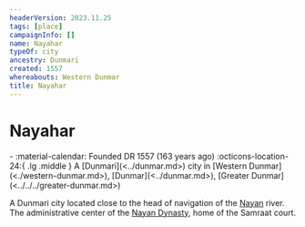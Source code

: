 ```yaml
---
headerVersion: 2023.11.25
tags: [place]
campaignInfo: []
name: Nayahar
typeOf: city
ancestry: Dunmari
created: 1557
whereabouts: Western Dunmar
title: Nayahar
---
```

# Nayahar
<div class="grid cards ext-narrow-margin ext-one-column" markdown>
-  
   :material-calendar: Founded DR 1557 (163 years ago)  
    :octicons-location-24:{ .lg .middle } A [Dunmari](<../dunmar.md>) city in [Western Dunmar](<./western-dunmar.md>), [Dunmar](<../dunmar.md>), [Greater Dunmar](<../../../greater-dunmar.md>)  
</div>


A Dunmari city located close to the head of navigation of the [Nayan](<../../../rivers/nayan.md>) river. The administrative center of the [Nayan Dynasty](<../../../../../groups/dunmari-dynasties/nayan-dynasty.md>), home of the Samraat court. 



